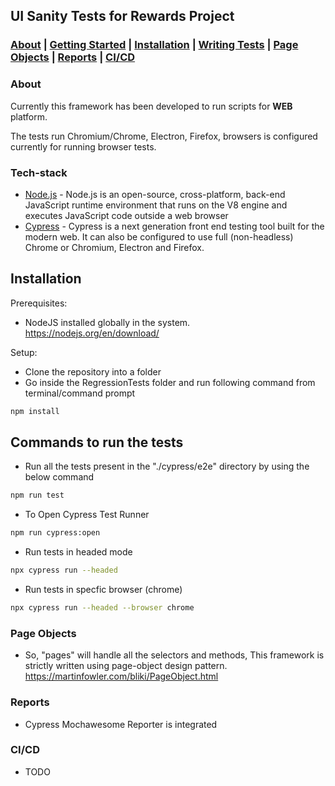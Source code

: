 ## UI Sanity Tests for Rewards Project ##

### [About](#about) **|** [Getting Started](#tech-stack) **|** [Installation](#pre-requisites) **|** [Writing Tests](#writing-tests) **|** [Page Objects](#page-objects) **|** [Reports](#reports) **|** [CI/CD](#ci/cd) ###

### About ###

Currently this framework has been developed to run scripts for **WEB** platform.

The tests run Chromium/Chrome, Electron, Firefox, browsers is configured currently for running browser tests.

### Tech-stack ###

* [Node.js](https://nodejs.org/en/docs/) - Node.js is an open-source, cross-platform, back-end JavaScript runtime environment that runs on the V8 engine and executes JavaScript code outside a web browser
* [Cypress](https://docs.cypress.io/guides/overview/) - Cypress is a next generation front end testing tool built for the modern web. It can also be configured to use full (non-headless) Chrome or Chromium, Electron and Firefox.

## Installation

Prerequisites:
* NodeJS installed globally in the system. https://nodejs.org/en/download/

Setup:
* Clone the repository into a folder
* Go inside the RegressionTests folder and run following command from terminal/command prompt
```bash
npm install 
```

## Commands to run the tests

* Run all the tests present in the "./cypress/e2e" directory by using the below command
```bash
npm run test
```
* To Open Cypress Test Runner
```bash
npm run cypress:open
```

* Run tests in headed mode
```bash
npx cypress run --headed
```

* Run tests in specfic browser (chrome)
```bash
npx cypress run --headed --browser chrome
```

### Page Objects ###

* So, "pages" will handle all the selectors and methods,
This framework is strictly written using page-object design pattern. https://martinfowler.com/bliki/PageObject.html

### Reports ###

* Cypress Mochawesome Reporter is integrated

### CI/CD ###
* TODO
